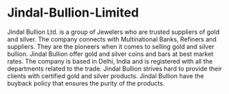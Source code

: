 # Jindal-Bullion-Limited
Jindal Bullion Ltd. is a group of Jewelers who are trusted suppliers of gold and silver. The company connects with Multinational Banks, Refiners and suppliers. They are the pioneers when it comes to selling gold and silver bullion. Jindal Bullion offer gold and silver coins and bars at best market rates. The company is based in Delhi, India and is registered with all the departments related to the trade. Jindal Bullion strives hard to provide their clients with certified gold and silver products. Jindal Bullion have the buyback policy that ensures the purity of the products.

